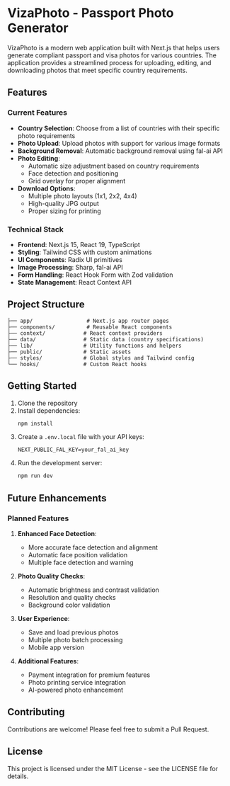 # VizaPhoto - Passport Photo Generator

VizaPhoto is a modern web application built with Next.js that helps users generate compliant passport and visa photos for various countries. The application provides a streamlined process for uploading, editing, and downloading photos that meet specific country requirements.

## Features

### Current Features
- **Country Selection**: Choose from a list of countries with their specific photo requirements
- **Photo Upload**: Upload photos with support for various image formats
- **Background Removal**: Automatic background removal using fal-ai API
- **Photo Editing**: 
  - Automatic size adjustment based on country requirements
  - Face detection and positioning
  - Grid overlay for proper alignment
- **Download Options**:
  - Multiple photo layouts (1x1, 2x2, 4x4)
  - High-quality JPG output
  - Proper sizing for printing

### Technical Stack
- **Frontend**: Next.js 15, React 19, TypeScript
- **Styling**: Tailwind CSS with custom animations
- **UI Components**: Radix UI primitives
- **Image Processing**: Sharp, fal-ai API
- **Form Handling**: React Hook Form with Zod validation
- **State Management**: React Context API

## Project Structure
```
├── app/                 # Next.js app router pages
├── components/          # Reusable React components
├── context/            # React context providers
├── data/               # Static data (country specifications)
├── lib/                # Utility functions and helpers
├── public/             # Static assets
├── styles/             # Global styles and Tailwind config
└── hooks/              # Custom React hooks
```

## Getting Started

1. Clone the repository
2. Install dependencies:
   ```bash
   npm install
   ```
3. Create a `.env.local` file with your API keys:
   ```
   NEXT_PUBLIC_FAL_KEY=your_fal_ai_key
   ```
4. Run the development server:
   ```bash
   npm run dev
   ```

## Future Enhancements

### Planned Features
1. **Enhanced Face Detection**:
   - More accurate face detection and alignment
   - Automatic face position validation
   - Multiple face detection and warning

2. **Photo Quality Checks**:
   - Automatic brightness and contrast validation
   - Resolution and quality checks
   - Background color validation

3. **User Experience**:
   - Save and load previous photos
   - Multiple photo batch processing
   - Mobile app version

4. **Additional Features**:
   - Payment integration for premium features
   - Photo printing service integration
   - AI-powered photo enhancement

## Contributing

Contributions are welcome! Please feel free to submit a Pull Request.

## License

This project is licensed under the MIT License - see the LICENSE file for details. 